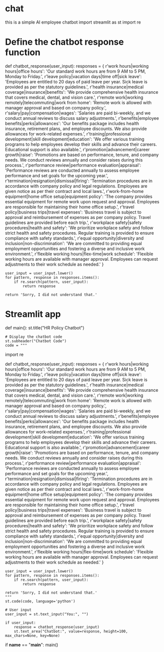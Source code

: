 # chat
this is a simple AI employee chatbot
import streamlit as st
import re

# Define the chatbot response function
def chatbot_response(user_input):
    responses = {
        r'work hours|working hours|office hours': 'Our standard work hours are from 9 AM to 5 PM, Monday to Friday.',
        r'leave policy|vacation days|time off|sick leave': 'Employees are entitled to 20 days of paid leave per year. Sick leave is provided as per the statutory guidelines.',
        r'health insurance|medical coverage|insurance|benefits': 'We provide comprehensive health insurance that covers medical, dental, and vision care.',
        r'remote work|working remotely|telecommuting|work from home': 'Remote work is allowed with manager approval and based on company policy.',
        r'salary|pay|compensation|wages': 'Salaries are paid bi-weekly, and we conduct annual reviews to discuss salary adjustments.',
        r'benefits|employee benefits|perks|allowances': 'Our benefits package includes health insurance, retirement plans, and employee discounts. We also provide allowances for work-related expenses.',
        r'training|professional development|skill development|education': 'We offer various training programs to help employees develop their skills and advance their careers. Educational support is also available.',
        r'promotion|advancement|career growth|raise': 'Promotions are based on performance, tenure, and company needs. We conduct reviews annually and consider raises during this process.',
        r'performance review|performance evaluation|appraisal': 'Performance reviews are conducted annually to assess employee performance and set goals for the upcoming year.',
        r'termination|resignation|dismissal|firing': 'Termination procedures are in accordance with company policy and legal regulations. Employees are given notice as per their contract and local laws.',
        r'work-from-home equipment|home office setup|equipment policy': 'The company provides essential equipment for remote work upon request and approval. Employees are responsible for maintaining their home office setup.',
        r'travel policy|business trips|travel expenses': 'Business travel is subject to approval and reimbursement of expenses as per company policy. Travel guidelines are provided before each trip.',
        r'workplace safety|safety procedures|health and safety': 'We prioritize workplace safety and follow strict health and safety procedures. Regular training is provided to ensure compliance with safety standards.',
        r'equal opportunity|diversity and inclusion|non-discrimination': 'We are committed to providing equal employment opportunities and fostering a diverse and inclusive work environment.',
        r'flexible working hours|flex-time|work schedule': 'Flexible working hours are available with manager approval. Employees can request adjustments to their work schedule as needed.'
    }
    
    user_input = user_input.lower()
    for pattern, response in responses.items():
        if re.search(pattern, user_input):
            return response
    
    return 'Sorry, I did not understand that.'

# Streamlit app
def main():
    st.title("HR Policy Chatbot")

    # Display the chatbot code
    st.subheader("Chatbot Code")
    code = """
import re

def chatbot_response(user_input):
    responses = {
        r'work hours|working hours|office hours': 'Our standard work hours are from 9 AM to 5 PM, Monday to Friday.',
        r'leave policy|vacation days|time off|sick leave': 'Employees are entitled to 20 days of paid leave per year. Sick leave is provided as per the statutory guidelines.',
        r'health insurance|medical coverage|insurance|benefits': 'We provide comprehensive health insurance that covers medical, dental, and vision care.',
        r'remote work|working remotely|telecommuting|work from home': 'Remote work is allowed with manager approval and based on company policy.',
        r'salary|pay|compensation|wages': 'Salaries are paid bi-weekly, and we conduct annual reviews to discuss salary adjustments.',
        r'benefits|employee benefits|perks|allowances': 'Our benefits package includes health insurance, retirement plans, and employee discounts. We also provide allowances for work-related expenses.',
        r'training|professional development|skill development|education': 'We offer various training programs to help employees develop their skills and advance their careers. Educational support is also available.',
        r'promotion|advancement|career growth|raise': 'Promotions are based on performance, tenure, and company needs. We conduct reviews annually and consider raises during this process.',
        r'performance review|performance evaluation|appraisal': 'Performance reviews are conducted annually to assess employee performance and set goals for the upcoming year.',
        r'termination|resignation|dismissal|firing': 'Termination procedures are in accordance with company policy and legal regulations. Employees are given notice as per their contract and local laws.',
        r'work-from-home equipment|home office setup|equipment policy': 'The company provides essential equipment for remote work upon request and approval. Employees are responsible for maintaining their home office setup.',
        r'travel policy|business trips|travel expenses': 'Business travel is subject to approval and reimbursement of expenses as per company policy. Travel guidelines are provided before each trip.',
        r'workplace safety|safety procedures|health and safety': 'We prioritize workplace safety and follow strict health and safety procedures. Regular training is provided to ensure compliance with safety standards.',
        r'equal opportunity|diversity and inclusion|non-discrimination': 'We are committed to providing equal employment opportunities and fostering a diverse and inclusive work environment.',
        r'flexible working hours|flex-time|work schedule': 'Flexible working hours are available with manager approval. Employees can request adjustments to their work schedule as needed.'
    }

    user_input = user_input.lower()
    for pattern, response in responses.items():
        if re.search(pattern, user_input):
            return response

    return 'Sorry, I did not understand that.'
    """
    st.code(code, language='python')

    # User input
    user_input = st.text_input("You:", "")

    if user_input:
        response = chatbot_response(user_input)
        st.text_area("Chatbot:", value=response, height=100, max_chars=None, key=None)

if __name__ == "__main__":
    main()
